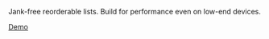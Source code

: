 
Jank-free reorderable lists. Build for performance even on low-end devices.

[Demo](https://myleftshoe.github.io/fast-dnd-list/)

